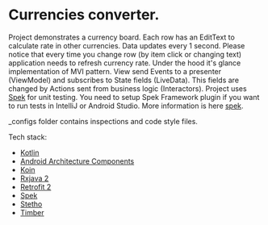 Currencies converter.
====

 Project demonstrates a currency board. Each row has an EditText to calculate rate in other
currencies. Data updates every 1 second. Please notice that every time you change row (by item
click or changing text) application needs to refresh currency rate.
 Under the hood it's glance implementation of MVI pattern. View send Events to a presenter
(ViewModel) and subscribes to State fields (LiveData). This fields are changed by Actions sent from
business logic (Interactors).
 Project uses [Spek][spek] for unit testing. You need to setup Spek Framework plugin if you want to
run tests in IntelliJ or Android Studio. More information is here [spek].

 _configs folder contains inspections and code style files.

 Tech stack:
* [Kotlin][kotlin]
* [Android Architecture Components][arch]
* [Koin][koin]
* [Rxjava 2][rxjava]
* [Retrofit 2][retrofit]
* [Spek][spek]
* [Stetho][stetho]
* [Timber][timber]

[kotlin]: http://kotlinlang.org
[arch]: https://developer.android.com/arch
[koin]: https://insert-koin.io/
[rxjava]: https://github.com/ReactiveX/RxJava
[retrofit]: http://square.github.io/retrofit
[spek]: https://spekframework.org/
[stetho]: http://facebook.github.io/stetho/
[timber]: https://github.com/JakeWharton/timber